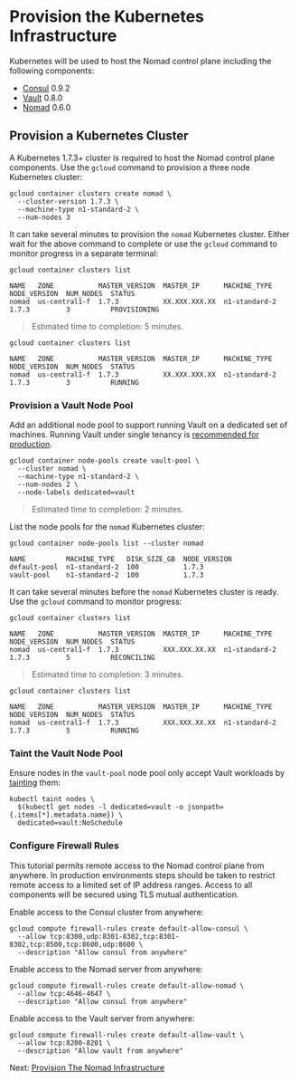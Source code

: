 # Provision the Kubernetes Infrastructure

Kubernetes will be used to host the Nomad control plane including the following components:

* [Consul](https://www.consul.io/) 0.9.2
* [Vault](https://www.vaultproject.io/) 0.8.0
* [Nomad](https://www.nomadproject.io/) 0.6.0

## Provision a Kubernetes Cluster

A Kubernetes 1.7.3+ cluster is required to host the Nomad control plane components. Use the `gcloud` command to provision a three node Kubernetes cluster:

```
gcloud container clusters create nomad \
  --cluster-version 1.7.3 \
  --machine-type n1-standard-2 \
  --num-nodes 3
```

It can take several minutes to provision the `nomad` Kubernetes cluster. Either wait for the above command to complete or use the `gcloud` command to monitor progress in a separate terminal:

```
gcloud container clusters list
```
```
NAME   ZONE           MASTER_VERSION  MASTER_IP      MACHINE_TYPE   NODE_VERSION  NUM_NODES  STATUS
nomad  us-central1-f  1.7.3           XX.XXX.XXX.XX  n1-standard-2  1.7.3         3          PROVISIONING
```

> Estimated time to completion: 5 minutes.

```
gcloud container clusters list
```
```
NAME   ZONE           MASTER_VERSION  MASTER_IP      MACHINE_TYPE   NODE_VERSION  NUM_NODES  STATUS
nomad  us-central1-f  1.7.3           XX.XXX.XXX.XX  n1-standard-2  1.7.3         3          RUNNING
```

### Provision a Vault Node Pool

Add an additional node pool to support running Vault on a dedicated set of machines. Running Vault under single tenancy is [recommended for production](https://www.vaultproject.io/guides/production.html).

```
gcloud container node-pools create vault-pool \
  --cluster nomad \
  --machine-type n1-standard-2 \
  --num-nodes 2 \
  --node-labels dedicated=vault
```

> Estimated time to completion: 2 minutes.

List the node pools for the `nomad` Kubernetes cluster:

```
gcloud container node-pools list --cluster nomad
```
```
NAME          MACHINE_TYPE   DISK_SIZE_GB  NODE_VERSION
default-pool  n1-standard-2  100           1.7.3
vault-pool    n1-standard-2  100           1.7.3
```

It can take several minutes before the `nomad` Kubernetes cluster is ready. Use the `gcloud` command to monitor progress:

```
gcloud container clusters list
```

```
NAME   ZONE           MASTER_VERSION  MASTER_IP      MACHINE_TYPE   NODE_VERSION  NUM_NODES  STATUS
nomad  us-central1-f  1.7.3           XXX.XXX.XX.XX  n1-standard-2  1.7.3         5          RECONCILING
```

> Estimated time to completion: 3 minutes.

```
gcloud container clusters list
```

```
NAME   ZONE           MASTER_VERSION  MASTER_IP      MACHINE_TYPE   NODE_VERSION  NUM_NODES  STATUS
nomad  us-central1-f  1.7.3           XXX.XXX.XX.XX  n1-standard-2  1.7.3         5          RUNNING
```

### Taint the Vault Node Pool

Ensure nodes in the `vault-pool` node pool only accept Vault workloads by [tainting](https://kubernetes.io/docs/concepts/configuration/assign-pod-node/#taints-and-tolerations-beta-feature) them:

```
kubectl taint nodes \
  $(kubectl get nodes -l dedicated=vault -o jsonpath={.items[*].metadata.name}) \
  dedicated=vault:NoSchedule
```

### Configure Firewall Rules

This tutorial permits remote access to the Nomad control plane from anywhere. In production environments steps should be taken to restrict remote access to a limited set of IP address ranges. Access to all components will be secured using TLS mutual authentication.  

Enable access to the Consul cluster from anywhere:

```
gcloud compute firewall-rules create default-allow-consul \
  --allow tcp:8300,udp:8301-8302,tcp:8301-8302,tcp:8500,tcp:8600,udp:8600 \
  --description "Allow consul from anywhere"
```

Enable access to the Nomad server from anywhere:

```
gcloud compute firewall-rules create default-allow-nomad \
  --allow tcp:4646-4647 \
  --description "Allow consul from anywhere"
```

Enable access to the Vault server from anywhere:

```
gcloud compute firewall-rules create default-allow-vault \
  --allow tcp:8200-8201 \
  --description "Allow vault from anywhere"
```

Next: [Provision The Nomad Infrastructure](04-nomad-infrastructure.md)
